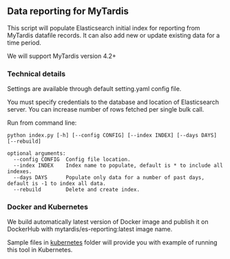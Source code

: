 ## Data reporting for MyTardis

This script will populate Elasticsearch initial index for reporting from MyTardis datafile records. It can also add new or update existing data for a time period.

We will support MyTardis version 4.2+

### Technical details

Settings are available through default setting.yaml config file.

You must specify credentials to the database and location of Elasticsearch server. You can increase number of rows fetched per single bulk call.

Run from command line:

```
python index.py [-h] [--config CONFIG] [--index INDEX] [--days DAYS] [--rebuild]

optional arguments:
  --config CONFIG  Config file location.
  --index INDEX    Index name to populate, default is * to include all indexes.
  --days DAYS      Populate only data for a number of past days, default is -1 to index all data.
  --rebuild        Delete and create index.
```

### Docker and Kubernetes

We build automatically latest version of Docker image and publish it on DockerHub with mytardis/es-reporting:latest image name.

Sample files in [kubernetes](./kubernetes/) folder will provide you with example of running this tool in Kubernetes.